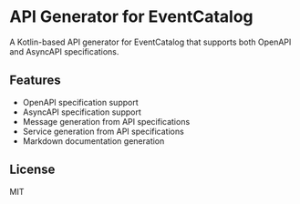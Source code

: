 # API Generator for EventCatalog

A Kotlin-based API generator for EventCatalog that supports both OpenAPI and AsyncAPI specifications.

## Features

- OpenAPI specification support
- AsyncAPI specification support
- Message generation from API specifications
- Service generation from API specifications
- Markdown documentation generation

## License

MIT
